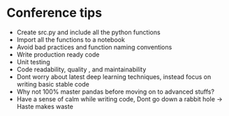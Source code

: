 
# Conference tips

- Create src.py and include all the python functions
- Import all the functions to a notebook
- Avoid bad practices and function naming conventions
- Write production ready code
- Unit testing
- Code readability, quality , and maintainability
- Dont worry about latest deep learning techniques, instead focus on writing basic stable code
- Why not 100% master pandas before moving on to advanced stuffs?
- Have a sense of calm while writing code, Dont go down a rabbit hole -> Haste makes waste
